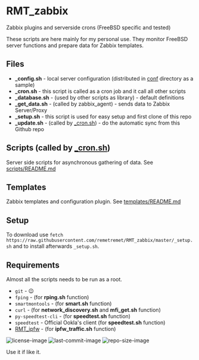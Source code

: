 # RMT_zabbix
Zabbix plugins and serverside crons (FreeBSD specific and tested)

These scripts are here mainly for my personal use. They monitor FreeBSD server functions and prepare data for Zabbix templates.

## Files
- **_config.sh** - local server configuration (distributed in [conf](conf) directory as a sample)
- **_cron.sh** - this script is called as a cron job and it call all other scripts
- **_database.sh** - (used by other scripts as library) - default definitions
- **_get_data.sh** - (called by zabbix_agent) - sends data to Zabbix Server/Proxy
- **_setup.sh** - this script is used for easy setup and first clone of this repo
- **_update.sh** - (called by [_cron.sh](_cron.sh)) - do the automatic sync from this Github repo


## Scripts (called by [_cron.sh](_cron.sh))
Server side scripts for asynchronous gathering of data.
See [scripts/README.md](scripts/README.md)


## Templates
Zabbix templates and configuration plugin.
See [templates/README.md](templates/README.md)


## Setup
To download use `fetch https://raw.githubusercontent.com/remetremet/RMT_zabbix/master/_setup.sh` and to install afterwards `_setup.sh`.


## Requirements
 Almost all the scripts needs to be run as a root.
 
 - `git` - :wink:
 - `fping` - (for **rping.sh** function)
 - `smartmontools` - (for **smart.sh** function)
 - `curl` - (for **network_discovery.sh** and **mfi_get.sh** function)
 - `py-speedtest-cli` - (for **speedtest.sh** function)
 - `speedtest` - Official Ookla's client (for **speedtest.sh** function)
 - [RMT_ipfw](https://github.com/remetremet/RMT_ipfw) - (for **ipfw_traffic.sh** function)


![license-image](https://img.shields.io/github/license/remetremet/RMT_zabbix?style=plastic)
![last-commit-image](https://img.shields.io/github/last-commit/remetremet/RMT_zabbix?style=plastic)
![repo-size-image](https://img.shields.io/github/repo-size/remetremet/RMT_zabbix?style=plastic)

Use it if like it.
